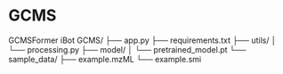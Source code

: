 # GCMS
GCMSFormer iBot
GCMS/
├── app.py
├── requirements.txt
├── utils/
│   └── processing.py
├── model/
│   └── pretrained_model.pt
└── sample_data/
    ├── example.mzML
    └── example.smi
